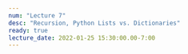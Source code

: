 ```yaml
---
num: "Lecture 7"
desc: "Recursion, Python Lists vs. Dictionaries"
ready: true
lecture_date: 2022-01-25 15:30:00.00-7:00
---
```


